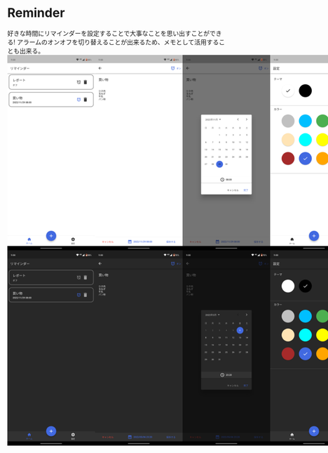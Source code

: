 # Reminder
好きな時間にリマインダーを設定することで大事なことを思い出すことができる!
アラームのオンオフを切り替えることが出来るため、メモとして活用することも出来る。
<br>
<dev style="display: flex;">
    <img width="200" height="auto" src="./images/home_light.png">
    <img width="200" height="auto" src="./images/add_light.png">
    <img width="200" height="auto" src="./images/date_picker_light.png">
    <img width="200" height="auto" src="./images/setting_light.png">
</dev>
<dev style="display: flex;">
    <img width="200" height="auto" src="./images/home_dark.png">
    <img width="200" height="auto" src="./images/add_dark.png">
    <img width="200" height="auto" src="./images/date_picker_dark.png">
    <img width="200" height="auto" src="./images/setting_dark.png">
</dev>
